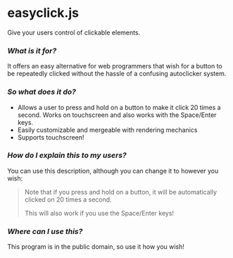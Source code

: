 # easyclick.js
Give your users control of clickable elements.
### _What is it for?_
It offers an easy alternative for web programmers that wish for a button to be repeatedly clicked without the hassle of a confusing autoclicker system.

### _So what does it do?_
- Allows a user to press and hold on a button to make it click 20 times a second. Works on touchscreen and also works with the Space/Enter keys.
- Easily customizable and mergeable with rendering mechanics
- Supports touchscreen!

### _How do I explain this to my users?_
You can use this description, although you can change it to however you wish:
> Note that if you press and hold on a button, it will be automatically clicked on 20 times a second.
> 
> This will also work if you use the Space/Enter keys!

### _Where can I use this?_
This program is in the public domain, so use it how you wish!
